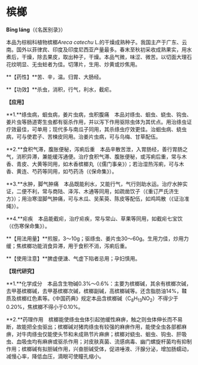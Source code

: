 # 槟榔

**Bīng láng**（《名医别录》）

本品为棕榈科植物槟榔*Areca catechu* L.的干燥成熟种子。我国主产于广东、云南。国外以菲律宾、印度及印度尼西亚产量最多。春末至秋初采收成熟果实，用水煮后，干燥，除去果皮，取出种子，干燥。本品气微，味涩、微苦。以切面大理石花纹明显、无虫蛀者为佳。切薄片，生用、炒黄或炒焦用。

**【药性】**苦、辛，温。归胃、大肠经。

**【功效】**杀虫，消积，行气，利水，截疟。

**【应用】**

**1.**绦虫病，蛔虫病，姜片虫病，虫积腹痛　本品对绦虫、蛔虫、蛲虫、钩虫、姜片虫等肠道寄生虫都有驱杀作用，并以泻下作用驱除虫体为其优点。用治绦虫证疗效最佳，可单用；现代多与南瓜子同用，其杀绦虫疗效更佳。治蛔虫病、蛲虫病，可与使君子、苦楝皮同用。治姜片虫病，可与乌梅、甘草配伍。

**2.**食积气滞，腹胀便秘，泻痢后重　本品辛散苦泄，入胃肠经，善行胃肠之气，消积异滞，兼能缓泻通便。治疗食积气滞、腹胀便秘，或泻痢后重，常与木香、青皮、大黄等同用，如木香槟榔丸（《儒门事亲》）；若治湿热泻痢，可与木香、黄连、芍药等同用，如芍药汤（《保命集》）。

**3.**水肿，脚气肿痛　本品既能利水，又能行气，气行则助水运。治疗水肿实证，二便不利，常与商陆、泽泻、木通等同用，如疏凿饮子（《重订严氏济生方》）；用治寒湿脚气肿痛，可与木瓜、吴茱萸、陈皮等配伍，如鸡鸣散（《证治准绳》）。

**4.**疟疾　本品能截疟，治疗疟疾，常与常山、草果等同用，如截疟七宝饮（《伤寒保命集》）。

**【用法用量】**煎服，3～10g；驱绦虫、姜片虫30～60g。生用力佳，炒用力缓；焦槟榔功能消食异滞，用于食积不消，泻痢后重。

**【使用注意】**脾虚便溏、气虚下陷者忌用；孕妇慎用。

**【现代研究】**

**1.**化学成分　本品含生物碱0.3%～0.6%：主要为槟榔碱，其余有槟榔次碱，去甲基槟榔碱，去甲基槟榔次碱，槟榔副碱，高槟榔碱等。还含脂肪油14%，鞣质及槟榔红色素等。《中国药典》规定本品含槟榔碱（C<sub>8</sub>H<sub>13</sub>NO<sub>2</sub>）不得少于0.20%，焦槟榔不得小于0.10%。

**2.**药理作用　槟榔能使绦虫虫体引起弛缓性麻痹，触之则虫体伸长而不易断，故能把全虫驱出；槟榔碱对猪肉绦虫有较强的麻痹作用，能使全虫各部都麻痹，对牛肉绦虫仅能使头节和未成熟节片麻痹；槟榔对蛲虫、蛔虫、钩虫、肝吸虫、血吸虫均有麻痹或驱杀作用；对皮肤真菌、流感病毒、幽门螺旋杆菌均有抑制作用；槟榔碱有拟胆碱作用，兴奋胆碱受体，促进唾液、汗腺分泌，增加肠蠕动，减慢心率，降低血压，滴眼可使瞳孔缩小。